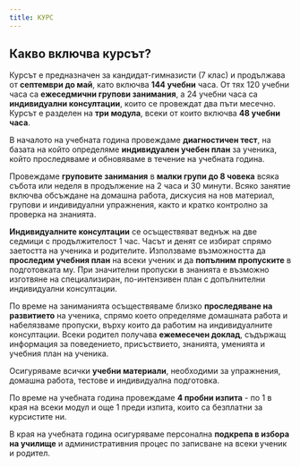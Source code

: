 ```yaml
---
title: КУРС
---
```


## Какво включва курсът?

Курсът е предназначен за кандидат-гимназисти (7 клас) и продължава от **септември до май**, като включва **144 учебни** часа. От тях 120 учебни часа са **ежеседмични групови занимания**, a 24 учебни часа са **индивидуални консултации**, които се провеждат два пъти месечно. Курсът е разделен на **три модула**, всеки от които включва **48 учебни часа**.

В началото на учебната година провеждаме **диагностичен тест**, на базата на който определяме **индивидуален учебен план** за ученика, който проследяваме и обновяваме в течение на учебната година.

Провеждаме **груповите занимания** в **малки групи до 8 човека** всяка събота или неделя в продължение на 2 часа и 30 минути. Всяко занятие включва обсъждане на домашна работа, дискусия на нов материал, групови и индивидуални упражнения, както и кратко контролно за проверка на знанията.

**Индивидуалните консултации** се осъществяват веднъж на две седмици с продължителост 1 час. Часът и денят се избират спрямо заетостта на ученика и родителите. Използваме възможността да **проследим учебния план** на всеки ученик и да **попълним пропуските** в подготовката му. При значителни пропуски в знанията е възможно изготвяне на специализиран, по-интензивен план с допълнителни индивидуални консултации.

По време на заниманията осъществяваме близко **проследяване на развитието** на ученика, спрямо което определяме домашната работа и набелязваме пропуски, върху които да работим на индивидуалните консултации. Всеки родител получава **ежемесечен доклад**, съдържащ информация за поведението, присъствието, знанията, уменията и учебния план на ученика.

Осигуряваме всички **учебни материали**, необходими за упражнения, домашна работа, тестове и индивидуална подготовка.

По време на учебната година провеждаме **4 пробни изпита** - по 1 в края на всеки модул и още 1 преди изпита, които са безплатни за курсистите ни.

В края на учебната година осигуряваме персонална **подкрепа в избора на училище** и административния процес по записване на всеки ученик и родител.
